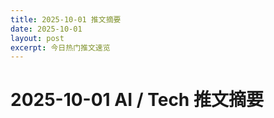 ```yaml
---
title: 2025-10-01 推文摘要
date: 2025-10-01
layout: post
excerpt: 今日热门推文速览
---
```


# 2025-10-01 AI / Tech 推文摘要

